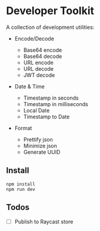 # Developer Toolkit

A collection of development utilities:

- Encode/Decode

  - Base64 encode
  - Base64 decode
  - URL encode
  - URL decode
  - JWT decode

- Date & Time

  - Timestamp in seconds
  - Timestamp in milliseconds
  - Local Date
  - Timestamp to Date

- Format
  - Prettify json
  - Minimize json
  - Generate UUID

## Install

```
npm install
npm run dev
```

## Todos

- [ ] Publish to Raycast store
